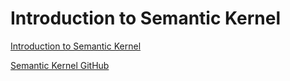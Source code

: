 # Introduction to Semantic Kernel

[Introduction to Semantic Kernel](https://learn.microsoft.com/en-us/semantic-kernel/overview/)

[Semantic Kernel GitHub](https://github.com/microsoft/semantic-kernel)
